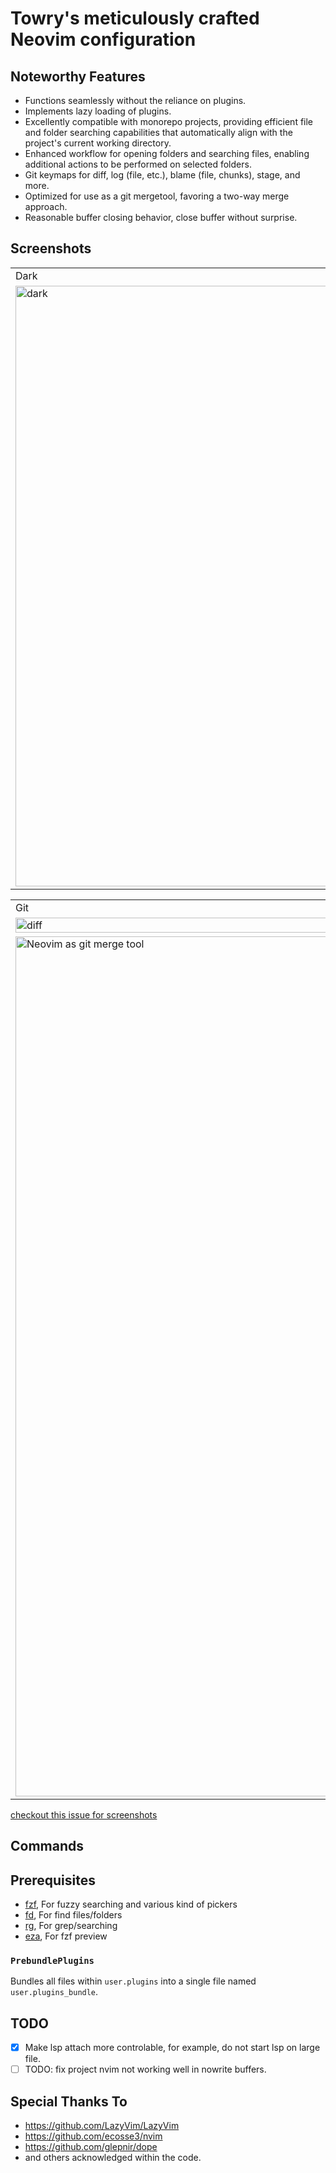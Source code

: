 # Towry's meticulously crafted Neovim configuration

## Noteworthy Features

- Functions seamlessly without the reliance on plugins.
- Implements lazy loading of plugins.
- Excellently compatible with monorepo projects, providing efficient file and folder searching capabilities that automatically align with the project's current working directory.
- Enhanced workflow for opening folders and searching files, enabling additional actions to be performed on selected folders.
- Git keymaps for diff, log (file, etc.), blame (file, chunks), stage, and more.
- Optimized for use as a git mergetool, favoring a two-way merge approach.
- Reasonable buffer closing behavior, close buffer without surprise.

## Screenshots

<table>
  <tr>
    <td>Dark</td>
    <td>Light</td>
  </tr>
  <tr>
    <td>
      <img width="961"  src="https://github.com/towry/nvim/assets/8279858/b19f9430-e537-4b37-93a0-9751ff024253" alt="dark">
    </td>
<td>
  <img width="961" alt="light" src="https://github.com/towry/nvim/assets/8279858/6395ef3d-38cf-4b3b-849f-9b988c424234"></td>
  </tr>
</table>
<table>
  <tr><td>Git</td></tr>
    <tr>
    <td>
      <img width="100%" alt="diff" src="https://github.com/towry/nvim/assets/8279858/ff35a13c-bbbb-4ae9-b524-7c4b06fc4aaf"></td>
  </tr>
  <tr>
    <td>
      <img width="1376" alt="Neovim as git merge tool" src="https://github.com/towry/nvim/assets/8279858/aecf849d-9f82-4c9a-acf5-c2eff61fa43e">
  </tr>
</table>

<a href="https://github.com/towry/nvim/issues/26">checkout this issue for
screenshots</a>

## Commands

## Prerequisites

- [fzf](https://github.com/junegunn/fzf), For fuzzy searching and various kind
  of pickers
- [fd](https://github.com/sharkdp/fd), For find files/folders
- [rg](https://github.com/BurntSushi/ripgrep), For grep/searching
- [eza](https://github.com/eza-community/eza), For fzf preview

### `PrebundlePlugins`

Bundles all files within `user.plugins` into a single file named `user.plugins_bundle`.

## TODO

- [x] Make lsp attach more controlable, for example, do not start lsp on large file.
- [ ] TODO: fix project nvim not working well in nowrite buffers.

## Special Thanks To

- https://github.com/LazyVim/LazyVim
- https://github.com/ecosse3/nvim
- https://github.com/glepnir/dope
- and others acknowledged within the code.
